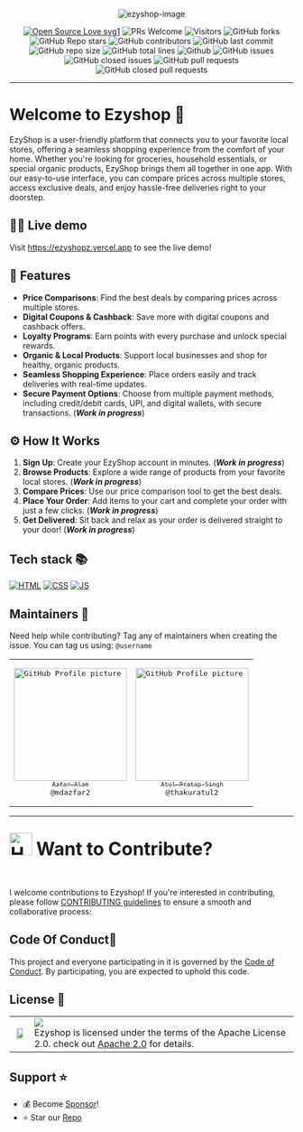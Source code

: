 <p align="center">
  <img src="https://github.com/user-attachments/assets/3018ab81-b260-45ef-bca9-f7829f15f956" alt="ezyshop-image">
</p>
<!--  -->
<div align="center">
<p>


[![Open Source Love svg1](https://badges.frapsoft.com/os/v1/open-source.svg?v=103)](https://github.com/ellerbrock/open-source-badges/)
![PRs Welcome](https://img.shields.io/badge/PRs-welcome-brightgreen.svg?style=flat)
![Visitors](https://api.visitorbadge.io/api/visitors?path=mdazfar2%2Fezyshop%20&countColor=%23263759&style=flat)
![GitHub forks](https://img.shields.io/github/forks/mdazfar2/ezyshop)
![GitHub Repo stars](https://img.shields.io/github/stars/mdazfar2/ezyshop)
![GitHub contributors](https://img.shields.io/github/contributors/mdazfar2/ezyshop)
![GitHub last commit](https://img.shields.io/github/last-commit/mdazfar2/ezyshop)
![GitHub repo size](https://img.shields.io/github/repo-size/mdazfar2/ezyshop)
![GitHub total lines](https://sloc.xyz/github/mdazfar2/ezyshop)
![Github](https://img.shields.io/github/license/mdazfar2/ezyshop)
![GitHub issues](https://img.shields.io/github/issues/mdazfar2/ezyshop)
![GitHub closed issues](https://img.shields.io/github/issues-closed-raw/mdazfar2/ezyshop)
![GitHub pull requests](https://img.shields.io/github/issues-pr/mdazfar2/ezyshop)
![GitHub closed pull requests](https://img.shields.io/github/issues-pr-closed/mdazfar2/ezyshop)
</p>
</div>

<hr/>

<a name="Welcome to Ezyshop "></a>

# Welcome to Ezyshop 👋
EzyShop is a user-friendly platform that connects you to your favorite local stores, offering a seamless shopping experience from the comfort of your home. Whether you're looking for groceries, household essentials, or special organic products, EzyShop brings them all together in one app. With our easy-to-use interface, you can compare prices across multiple stores, access exclusive deals, and enjoy hassle-free deliveries right to your doorstep.

## 👩‍💻 Live demo 

Visit https://ezyshopz.vercel.app to see the live demo!

## 🚀 Features 
- **Price Comparisons**: Find the best deals by comparing prices across multiple stores.
- **Digital Coupons & Cashback**: Save more with digital coupons and cashback offers.
- **Loyalty Programs**: Earn points with every purchase and unlock special rewards.
- **Organic & Local Products**: Support local businesses and shop for healthy, organic products.
- **Seamless Shopping Experience**: Place orders easily and track deliveries with real-time updates.
- **Secure Payment Options**: Choose from multiple payment methods, including credit/debit cards, UPI, and digital wallets, with secure transactions. (***Work in progress***)


## ⚙️ How It Works 
1. **Sign Up**: Create your EzyShop account in minutes. (***Work in progress***)
2. **Browse Products**: Explore a wide range of products from your favorite local stores. (***Work in progress***)
3. **Compare Prices**: Use our price comparison tool to get the best deals.
4. **Place Your Order**: Add items to your cart and complete your order with just a few clicks. (***Work in progress***)
5. **Get Delivered**: Sit back and relax as your order is delivered straight to your door! (***Work in progress***)

## Tech stack 📚

<p>

 <a href="https://www.w3schools.com/html/"> <img src="https://img.icons8.com/color/70/000000/html-5--v1.png" alt="HTML" /></a>
  <a href="https://www.w3schools.com/css/"> <img src="https://img.icons8.com/color/70/000000/css3.png" alt="CSS" /></a>
  <a href="https://www.w3schools.com/js/"><img src="https://img.icons8.com/color/70/000000/javascript--v1.png" alt="JS" /></a>
</p>



## Maintainers 🤝

Need help while contributing? Tag any of maintainers when creating the issue. You can tag us using: `@username`

<table>
<tr>
<td align="center" width="200"><pre><a href="https://github.com/mdazfar2"><img src="https://github.com/user-attachments/assets/76398544-1cb0-490c-b635-873ca8b1075e" width="200" alt="GitHub Profile picture of Azfar Alam" /><br><sub>Azfar Alam</sub></a><br>@mdazfar2</pre></td>
<td align="center" width="200"><pre><a href="https://github.com/thakuratul2"><img src="https://github.com/user-attachments/assets/9bfdfdd5-6ac6-46c5-9acf-08ae60bbe020" width="200" alt="GitHub Profile picture of Atul Pratap" /><br><sub>Atul Pratap Singh</sub></a><br>@thakuratul2</pre></td>

</tr>
</table>


---



<!----------------    Contributing Guidelines                ----------------------------------------------------------------------------------->

<div align="left">
<h2><font size="6"><img src="https://raw.githubusercontent.com/Tarikul-Islam-Anik/Animated-Fluent-Emojis/master/Emojis/Hand%20gestures/Handshake.png" alt="Handshake" width="40" height="40" /> Want to Contribute? </font></h2>
</div>
<br>

I welcome contributions to Ezyshop! If you're interested in contributing, please follow [CONTRIBUTING guidelines](https://github.com/mdazfar2/Ezyshop/blob/main/CONTRIBUTING.md) to ensure a smooth and collaborative process:


<!-- --------------------------------------------------------------------------------------------------------------------------------------------------------- -->

<h2>Code Of Conduct📑</h2>

This project and everyone participating in it is governed by the [Code of Conduct](https://github.com/mdazfar2/Ezyshop/blob/main/CODE_OF_CONDUCT.md). By participating, you are expected to uphold this code.


## License 🔖

<table>
  <tr>
     <td>
       <p align="center"> <img src="(https://github.com/mdazfar2/ezyshop/assets/100375390/10e99569-3759-4a3f-bd5a-dace2f2ab2a7" width="80%"></img>
    </td>
    <td> 
      <img src="https://img.shields.io/badge/apache-license2.0-yellow.svg"/> <br> 
Ezyshop is licensed under the terms of the Apache License 2.0. check out <a href="./LICENSE">Apache 2.0</a> for details. <img width=2300/>
    </td>
  </tr>
</table>

<a name="support"></a>

## Support ⭐

- 💰 Become [Sponsor](https://github.com/sponsors/mdazfar2)!
- ⭐ Star our [Repo](https://github.com/mdazfar2/ezyshop)



